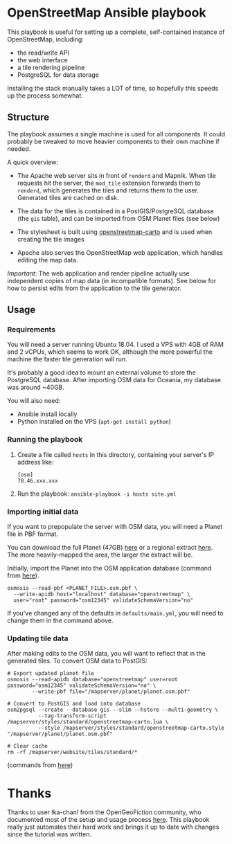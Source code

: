 # OpenStreetMap Ansible playbook

This playbook is useful for setting up a complete, self-contained instance of OpenStreetMap, including:

- the read/write API
- the web interface
- a tile rendering pipeline
- PostgreSQL for data storage

Installing the stack manually takes a LOT of time, so hopefully this speeds up the process somewhat.

## Structure

The playbook assumes a single machine is used for all components. It could probably be tweaked to move heavier components to their own machine if needed.

A quick overview:

- The Apache web server sits in front of `renderd` and Mapnik. When tile requests hit the server, the `mod_tile` extension forwards them to `renderd`, which generates the tiles and returns them to the user. Generated tiles are cached on disk.

- The data for the tiles is contained in a PostGIS/PostgreSQL database (the `gis` table), and can be imported from OSM Planet files (see below)

- The stylesheet is built using [openstreetmap-carto](https://github.com/gravitystorm/openstreetmap-carto) and is used when creating the tile images

- Apache also serves the OpenStreetMap web application, which handles editing the map data.

_Important_: The web application and render pipeline actually use independent copies of map data (in incompatible formats). See below for how to persist edits from the application to the tile generator.

## Usage

### Requirements

You will need a server running Ubuntu 18.04. I used a VPS with 4GB of RAM and 2 vCPUs, which seems to work OK, although the more powerful the machine the faster tile generation will run.

It's probably a good idea to mount an external volume to store the PostgreSQL database. After importing OSM data for Oceania, my database was around ~40GB.

You will also need:

- Ansible install locally
- Python installed on the VPS (`apt-get install python`)

### Running the playbook

1. Create a file called `hosts` in this directory, containing your server's IP address like:

   ```
   [osm]
   78.46.xxx.xxx
   ```

2. Run the playbook: `ansible-playbook -i hosts site.yml`

### Importing initial data

If you want to prepopulate the server with OSM data, you will need a Planet file in PBF format.

You can download the full Planet (47GB) [here](https://planet.openstreetmap.org/) or a regional extract [here](http://download.openstreetmap.fr/extracts/). The more heavily-mapped the area, the larger the extract will be.

Initially, import the Planet into the OSM application database (command from [here](https://gis.stackexchange.com/a/169943)).

```
osmosis --read-pbf <PLANET_FILE>.osm.pbf \
  --write-apidb host="localhost" database="openstreetmap" \
  user="root" password="osm12345" validateSchemaVersion="no"
```

If you've changed any of the defaults in `defaults/main.yml`, you will need to change them in the command above.

### Updating tile data

After making edits to the OSM data, you will want to reflect that in the generated tiles. To convert OSM data to PostGIS:

```
# Export updated planet file
osmosis --read-apidb database="openstreetmap" user=root password="osm12345" validateSchemaVersion="no" \
        --write-pbf file="/mapserver/planet/planet.osm.pbf"

# Convert to PostGIS and load into database
osm2pgsql --create --database gis --slim --hstore --multi-geometry \
          --tag-transform-script /mapserver/styles/standard/openstreetmap-carto.lua \
          --style /mapserver/styles/standard/openstreetmap-carto.style "/mapserver/planet/planet.osm.pbf"

# Clear cache
rm -rf /mapserver/website/tiles/standard/*
```

(commands from [here](https://wiki.openstreetmap.org/wiki/User:Ika-chan!/Fantasy_maps_with_OSM_software#References))

# Thanks

Thanks to user Ika-chan! from the OpenGeoFiction community, who documented most of the setup and usage process [here](https://wiki.openstreetmap.org/wiki/User:Ika-chan!/Fantasy_maps_with_OSM_software#References). This playbook really just automates their hard work and brings it up to date with changes since the tutorial was written.
